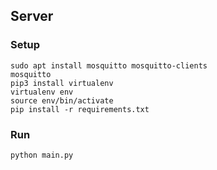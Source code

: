 ## Server

### Setup
```
sudo apt install mosquitto mosquitto-clients
mosquitto
pip3 install virtualenv
virtualenv env
source env/bin/activate
pip install -r requirements.txt
```

### Run
```
python main.py
```
